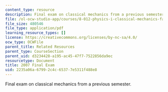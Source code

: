 ```yaml
---
content_type: resource
description: Final exam on classical mechanics from a previous semester.
file: /ol-ocw-studio-app/courses/8-012-physics-i-classical-mechanics-fall-2008/2235a06a67992c4c65377e5311f488e8_2007_final.pdf
file_size: 480546
file_type: application/pdf
learning_resource_types: []
license: https://creativecommons.org/licenses/by-nc-sa/4.0/
ocw_type: OCWFile
parent_title: Related Resources
parent_type: CourseSection
parent_uid: d3234428-a195-ac45-47f7-7522856da9ec
resourcetype: Document
title: 2007 Final Exam
uid: 2235a06a-6799-2c4c-6537-7e5311f488e8
---
```

Final exam on classical mechanics from a previous semester.